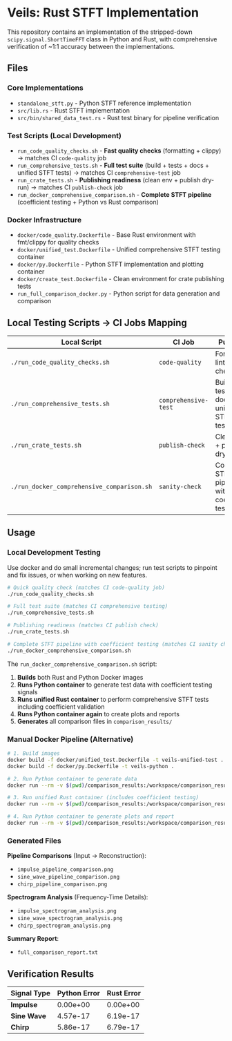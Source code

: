 # Veils: Rust STFT Implementation

This repository contains an implementation of the stripped-down `scipy.signal.ShortTimeFFT` class in Python and Rust, with comprehensive verification of ~1:1 accuracy between the implementations.

## Files

### Core Implementations
- `standalone_stft.py` - Python STFT reference implementation
- `src/lib.rs` - Rust STFT implementation
- `src/bin/shared_data_test.rs` - Rust test binary for pipeline verification

### Test Scripts (Local Development)
- `run_code_quality_checks.sh` - **Fast quality checks** (formatting + clippy) → matches CI `code-quality` job
- `run_comprehensive_tests.sh` - **Full test suite** (build + tests + docs + unified STFT tests) → matches CI `comprehensive-test` job  
- `run_crate_tests.sh` - **Publishing readiness** (clean env + publish dry-run) → matches CI `publish-check` job
- `run_docker_comprehensive_comparison.sh` - **Complete STFT pipeline** (coefficient testing + Python vs Rust comparison)

### Docker Infrastructure
- `docker/code_quality.Dockerfile` - Base Rust environment with fmt/clippy for quality checks
- `docker/unified_test.Dockerfile` - Unified comprehensive STFT testing container
- `docker/py.Dockerfile` - Python STFT implementation and plotting container
- `docker/create_test.Dockerfile` - Clean environment for crate publishing tests
- `run_full_comparison_docker.py` - Python script for data generation and comparison

## Local Testing Scripts → CI Jobs Mapping

| Local Script | CI Job | Purpose |
|-------------|---------|---------|
| `./run_code_quality_checks.sh` | `code-quality` | Format + lint checks |
| `./run_comprehensive_tests.sh` | `comprehensive-test` | Build + all tests + docs + unified STFT tests |
| `./run_crate_tests.sh` | `publish-check` | Clean env + publish dry-run |
| `./run_docker_comprehensive_comparison.sh` | `sanity-check` | Complete STFT pipeline with coefficient testing |

## Usage

### Local Development Testing

Use docker and do small incremental changes; run test scripts to pinpoint and fix issues, or when working on new features.

```bash
# Quick quality check (matches CI code-quality job)
./run_code_quality_checks.sh

# Full test suite (matches CI comprehensive testing)  
./run_comprehensive_tests.sh

# Publishing readiness (matches CI publish check)
./run_crate_tests.sh

# Complete STFT pipeline with coefficient testing (matches CI sanity check)
./run_docker_comprehensive_comparison.sh
```

The `run_docker_comprehensive_comparison.sh` script:
1. **Builds** both Rust and Python Docker images
2. **Runs Python container** to generate test data with coefficient testing signals
3. **Runs unified Rust container** to perform comprehensive STFT tests including coefficient validation
4. **Runs Python container again** to create plots and reports
5. **Generates** all comparison files in `comparison_results/`

### Manual Docker Pipeline (Alternative)

```bash
# 1. Build images
docker build -f docker/unified_test.Dockerfile -t veils-unified-test .
docker build -f docker/py.Dockerfile -t veils-python .

# 2. Run Python container to generate data
docker run --rm -v $(pwd)/comparison_results:/workspace/comparison_results veils-python python run_full_comparison_docker.py --generate-data

# 3. Run unified Rust container (includes coefficient testing)
docker run --rm -v $(pwd)/comparison_results:/workspace/comparison_results veils-unified-test

# 4. Run Python container to generate plots and report
docker run --rm -v $(pwd)/comparison_results:/workspace/comparison_results veils-python python run_full_comparison_docker.py --run-comparison
```

### Generated Files

**Pipeline Comparisons** (Input → Reconstruction):
- `impulse_pipeline_comparison.png`
- `sine_wave_pipeline_comparison.png`
- `chirp_pipeline_comparison.png`

**Spectrogram Analysis** (Frequency-Time Details):
- `impulse_spectrogram_analysis.png`
- `sine_wave_spectrogram_analysis.png`
- `chirp_spectrogram_analysis.png`

**Summary Report**:
- `full_comparison_report.txt`

## Verification Results

| Signal Type | Python Error | Rust Error |
|-------------|--------------|------------|
| **Impulse** | 0.00e+00 | 0.00e+00 |
| **Sine Wave** | 4.57e-17 | 6.19e-17 |
| **Chirp** | 5.86e-17 | 6.79e-17 |
